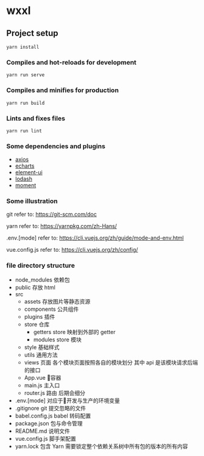 # wxxl

## Project setup
```
yarn install
```

### Compiles and hot-reloads for development
```
yarn run serve
```

### Compiles and minifies for production
```
yarn run build
```

### Lints and fixes files
```
yarn run lint
```

### Some dependencies and plugins
- [axios](https://github.com/axios/axios)
- [echarts](http://echarts.baidu.com/)
- [element-ui](http://element.eleme.io/#/zh-CN/)
- [lodash](https://lodash.com/)
- [moment](http://momentjs.cn/)

### Some illustration
git
refer to: https://git-scm.com/doc

yarn
refer to: https://yarnpkg.com/zh-Hans/

.env.[mode]
refer to: https://cli.vuejs.org/zh/guide/mode-and-env.html

vue.config.js 
refer to: https://cli.vuejs.org/zh/config/

### file directory structure
- node_modules 依赖包
- public 存放 html
- src
  - assets 存放图片等静态资源
  - components 公共组件
  - plugins 插件
  - store 仓库
    - getters store 映射到外部的 getter
    - modules store 模块
  - style 基础样式
  - utils 通用方法
  - views 页面 各个模块页面按照各自的模块划分 其中 api 是该模块请求后端的接口
  - App.vue 容器
  - main.js 主入口
  - router.js 路由 后期会细分
- .env.[mode] 对应于开发与生产的环境变量
- .gitignore git 提交忽略的文件
- babel.config.js babel 转码配置
- package.json 包与命令管理
- README.md 说明文件
- vue.config.js 脚手架配置
- yarn.lock 包含 Yarn 需要锁定整个依赖关系树中所有包的版本的所有内容
